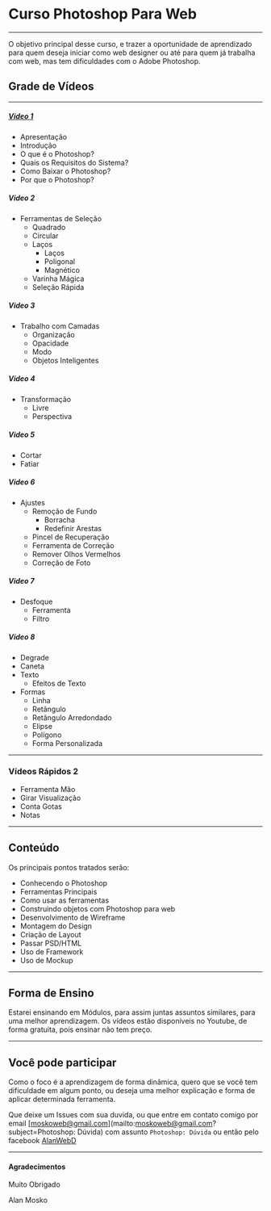# Curso Photoshop Para Web
---

O objetivo principal desse curso, e trazer a oportunidade de aprendizado para quem deseja iniciar como web designer ou até para quem já trabalha com web, mas tem dificuldades com o Adobe Photoshop.

## Grade de Vídeos
---

##### [Video 1](https://github.com/moskoweb/Curso-Photoshop-Para-Web/blob/master/Aula%201%20-%20Apresenta%C3%A7%C3%A3o%20e%20Introdu%C3%A7%C3%A3o.md)

- Apresentação
- Introdução
- O que é o Photoshop?
- Quais os Requisitos do Sistema?
- Como Baixar o Photoshop?
- Por que o Photoshop?

##### Video 2
  - Ferramentas de Seleção
	- Quadrado
	- Circular
	- Laços
	  - Laços
	  - Poligonal
	  - Magnético
	- Varinha Mágica
	- Seleção Rápida

##### Video 3
  - Trabalho com Camadas
	- Organização
	- Opacidade
	- Modo
	- Objetos Inteligentes

##### Video 4
  - Transformação
	- Livre
	- Perspectiva

##### Video 5
  - Cortar
  - Fatiar

##### Video 6

- Ajustes
  - Remoção de Fundo
	- Borracha
	- Redefinir Arestas
  - Pincel de Recuperação
  - Ferramenta de Correção
  - Remover Olhos Vermelhos
  - Correção de Foto

##### Video 7
  - Desfoque
	- Ferramenta
	- Filtro

##### Video 8
  - Degrade
  - Caneta
  - Texto
	- Efeitos de Texto
  - Formas
	- Linha
	- Retângulo
	- Retângulo Arredondado
	- Elipse
	- Polígono
	- Forma Personalizada

---
### Vídeos Rápidos 2
  - Ferramenta Mão
  - Girar Visualização
  - Conta Gotas
  - Notas

---
## Conteúdo

Os principais pontos tratados serão:

- Conhecendo o Photoshop
- Ferramentas Principais
- Como usar as ferramentas
- Construindo objetos com Photoshop para web
- Desenvolvimento de Wireframe
- Montagem do Design
- Criação de Layout
- Passar PSD/HTML
- Uso de Framework
- Uso de Mockup

---
## Forma de Ensino

Estarei ensinando em Módulos, para assim juntas assuntos similares, para uma melhor aprendizagem.
Os vídeos estão disponíveis no Youtube, de forma gratuita, pois ensinar não tem preço.

---
## Você pode participar

Como o foco é a aprendizagem de forma dinâmica, quero que se você tem dificuldade em algum ponto, ou deseja uma melhor explicação e forma de aplicar determinada ferramenta.

Que deixe um Issues com sua duvida, ou que entre em contato comigo por email [moskoweb@gmail.com](mailto:moskoweb@gmail.com?subject=Photoshop: Dúvida) com assunto `Photoshop: Dúvida` ou então pelo facebook [AlanWebD](http://fb.com/alanwebd)

---

#### Agradecimentos

Muito Obrigado

Alan Mosko
